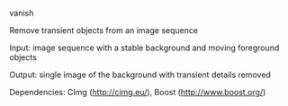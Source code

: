 vanish

Remove transient objects from an image sequence

Input: image sequence with a stable background and moving foreground objects

Output: single image of the background with transient details removed

Dependencies: CImg (http://cimg.eu/), Boost (http://www.boost.org/)
